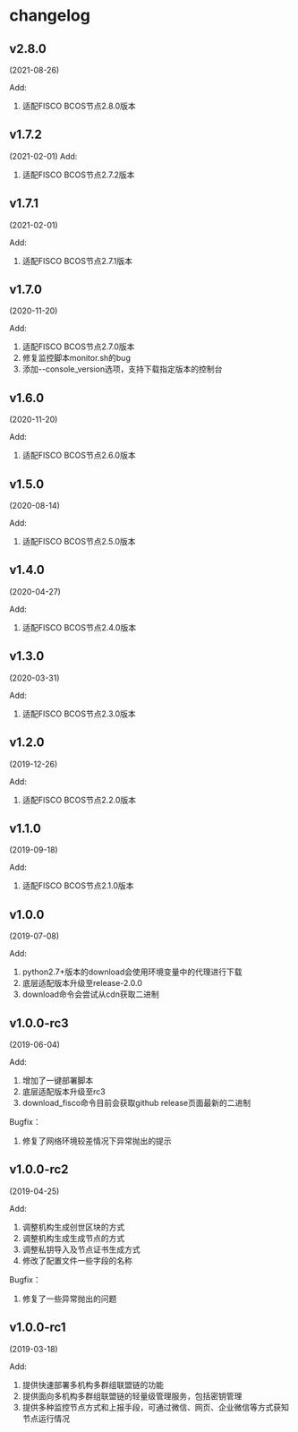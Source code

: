 # changelog

## v2.8.0

(2021-08-26)

Add:

1. 适配FISCO BCOS节点2.8.0版本

## v1.7.2

(2021-02-01)
Add:

1. 适配FISCO BCOS节点2.7.2版本

## v1.7.1

(2021-02-01)

Add:

1. 适配FISCO BCOS节点2.7.1版本

## v1.7.0

(2020-11-20)

Add:

1. 适配FISCO BCOS节点2.7.0版本
2. 修复监控脚本monitor.sh的bug
3. 添加--console_version选项，支持下载指定版本的控制台


## v1.6.0

(2020-11-20)

Add:

1. 适配FISCO BCOS节点2.6.0版本

## v1.5.0

(2020-08-14)

Add:

1. 适配FISCO BCOS节点2.5.0版本

## v1.4.0

(2020-04-27)

Add:

1. 适配FISCO BCOS节点2.4.0版本

## v1.3.0

(2020-03-31)

Add:

1. 适配FISCO BCOS节点2.3.0版本

## v1.2.0

(2019-12-26)

Add:

1. 适配FISCO BCOS节点2.2.0版本

## v1.1.0

(2019-09-18)

Add:

1. 适配FISCO BCOS节点2.1.0版本

## v1.0.0

(2019-07-08)

Add:

1. python2.7+版本的download会使用环境变量中的代理进行下载
2. 底层适配版本升级至release-2.0.0
3. download命令会尝试从cdn获取二进制

## v1.0.0-rc3

(2019-06-04)

Add:

1. 增加了一键部署脚本
2. 底层适配版本升级至rc3
3. download_fisco命令目前会获取github release页面最新的二进制

Bugfix：

1. 修复了网络环境较差情况下异常抛出的提示

## v1.0.0-rc2

(2019-04-25)

Add:

1. 调整机构生成创世区块的方式
2. 调整机构生成生成节点的方式
3. 调整私钥导入及节点证书生成方式
4. 修改了配置文件一些字段的名称

Bugfix：

1. 修复了一些异常抛出的问题

## v1.0.0-rc1

(2019-03-18)

Add:

1. 提供快速部署多机构多群组联盟链的功能
2. 提供面向多机构多群组联盟链的轻量级管理服务，包括密钥管理
3. 提供多种监控节点方式和上报手段，可通过微信、网页、企业微信等方式获知节点运行情况

